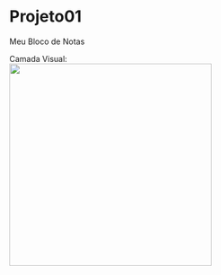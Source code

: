# Projeto01
Meu Bloco de Notas
<div>
Camada Visual:
 <div>
 <div> 
<img height = "360em" src = "https://user-images.githubusercontent.com/105980233/170791946-556ce502-87c3-4fa1-9d7c-fb0f305356cf.png">
